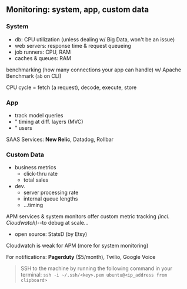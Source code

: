 ## Monitoring: system, app, custom data

### System
* db: CPU utilization (unless dealing w/ Big Data, won't be an issue)
* web servers: response time & request queueing
* job runners: CPU, RAM
* caches & queues: RAM

benchmarking (how many connections your app can handle) w/ Apache Benchmark (`ab` on CLI)

CPU cycle = fetch (a request), decode, execute, store

### App
* track model queries
*   "   timing at diff. layers (MVC)
*   "   users

SAAS Services: **New Relic**, Datadog, Rollbar

### Custom Data
* business metrics
  * click-thru rate
  * total sales
* dev.
  * server processing rate
  * internal queue lengths
  * ...timing

APM services & system monitors offer custom metric tracking _(incl. Cloudwatch)_--to debug at scale...

* open source: StatsD (by Etsy)

Cloudwatch is weak for APM (more for system monitoring)

For notifications: **Pagerduty** ($5/month), Twilio, Google Voice

> SSH to the machine by running the following command in your terminal:
> `ssh -i ~/.ssh/<key>.pem ubuntu@<ip_address from clipboard>`
